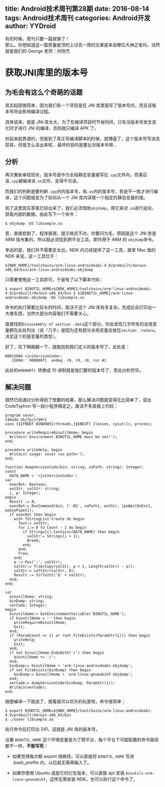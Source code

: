 title: Android技术周刊第28期
date: 2016-08-14
tags: Android技术周刊
categories: Android开发
author: YYDroid
---

有的时候，周刊只要一篇就够了！  
那么，你想知道这一篇质量能顶的上过去一周的文章是来自哪位大神之笔吗，当然就是我们的 George 老师：何晓杰  

<!-- more -->

获取JNI库里的版本号
================

## 为毛会有这么个奇葩的话题

其实起因很简单，因为我们有一个项目是在 JNI 库里面写了版本号的，而且该版本号将会影响编译过程。

具体说来，就是 JNI 库太大，为了在编译项目时节省时间，只有当版本号发生变化时才进行 JNI 的编译，否则就只编译 APK 了。

听起来挺靠谱的，但是到了真正写编译脚本的时候，就懵逼了，这个版本号写进去容易，但是怎么读出来呢... 最终的目的是要比对版本号嘛...

## 分析

再次重新审视现状，版本号是作为全局静态变量被写在`.cpp`文件内，而事后该`.cpp`被编译进`.so`文件，变得不可读。

而我们的判断是要判断`.cpp`内的版本号，和`.so`内的版本号，若是不一致才进行编译，这个问题就变为了如何从一个 JNI 库内读取一个指定的静态变量的值。

到了这里其实答案已经出来了，我们必须借助`objdump`，用它来对`.so`进行逆向，获取内部的数据。由此写下一个命令：

`
$ objdump -DS libsample.so
`

恩，直接悲剧了，程序报错，提示格式不对。你要问为毛，原因是这个 JNI 库是 ARM 指令集的，所以就必须找到跨平台工具，即作用于 ARM 的 `objdump`命令。

幸运的是，我们并不需要走太远，NDK 内已经提供了这一工具，就拿 Mac 版的 NDK 来说，这一工具位于：

`
${NDK_HOME}/toolchains/arm-linux-androideabi-4.9/prebuilt/darwin-x86_64/bin/arm-linux-androideabi-objdump
`

只需要使用这一工具即可，于是有了以下脚本代码：

`
$ export BINUTIL_HOME=${NDK_HOME}/toolchains/arm-linux-androideabi-4.9/prebuilt/darwin-x86_64/bin
$ ${BINUTIL_HOME}/arm-linux-androideabi-objdump -DS libsample.so
`

命令的执行需要比较长的时间，取决于这个 JNI 库有多复杂。完成后会打印出一大堆东西，当然大部分内容我们不需要关心。

直接找到`Disassembly of section .data`这个部分，你会发现几乎所有的全局变量都在此处列出（说『几乎』是因为还有部分全局变量会放在`section .rodata`，决定这个的是变量的类型）。

好了，往下稍微翻一下，就能找到我们定义的版本号了，此处是：

```
00015004 <jniVersionCode>:
   15004:  000000f1  andeq  r0, r0, r0, ror #1
```

此处的`000000f1 `转换成 10 进制就是我们要的版本号了，至此分析完毕。

## 解决问题

既然已经通过分析得到了想要的结果，那么解决问题就变得无比简单了，请出 CodeTyphon 写一段小程序搞定之，废话不多直接上代码：

```
program sover;
{$mode objfpc}{$H+}
uses {$IFNDEF WINDOWS}cthreads,{$ENDIF} Classes, sysutils, process;

procedure writeRequireBinutilHome; begin
  WriteLn('Environment BINUTIL_HOME must be set!');
end;

procedure writeHelp; begin
  WriteLn('usage: sover <so path>');
end;

function dumpVersionCode(bin: string; soPath: string): Integer;
const
  DATA_NAME = '<jniVersionCode>';
var
  execRet: Boolean;
  outStr, valStr: string;
  i, p: Integer;
begin
  Result := 0;
  execRet:= RunCommand(bin, ['-DS', soPath], outStr, [poWaitOnExit, poUsePipes]);
  if execRet then begin
    with TStringList.Create do begin
      Text:= outStr;
      for i:= 0 to Count - 1 do begin
        if Strings[i].Contains(DATA_NAME) then begin
          valStr:= Strings[i + 1];
          Break;
        end;
      end;
      Free;
    end;
    p := Pos(':', valStr);
    valStr:= Trim(Copy(valStr, p + 1, Length(valStr) - p));
    valStr:= LeftStr(valStr, 8);
    Result := StrToInt('$' + valStr);
  end;
end;

var
  binutilHome: string;
  binDump: string;
  verCode: Integer;
begin
  binutilHome:= GetEnvironmentVariable('BINUTIL_HOME');
  if binutilHome = '' then begin
    writeRequireBinutilHome;
    Exit;
  end;
  if (ParamCount <> 1) or (not FileExists(ParamStr(1))) then begin
    writeHelp;
    Exit;
  end;
  if not binutilHome.EndsWith('/') then begin
    binutilHome += '/';
  end;
  binDump:= binutilHome + 'arm-linux-androideabi-objdump';
  if not FileExists(binDump) then begin
    binDump:= binutilHome + 'arm-linux-gnueabihf-objdump';
  end;
  verCode:= dumpVersionCode(binDump, ParamStr(1));
  WriteLn(verCode);
end.
```

随便编译一下就成了，接着就可以欢乐的玩耍啦，命令很简单：

```
$ export BINUTIL_HOME=${NDK_HOME}/toolchains/arm-linux-androideabi-4.9/prebuilt/darwin-x86_64/bin
$ ./sover libsample.so
```

执行命令后打印出 241，这就是 JNI 库的版本号。

设置 `BINUTIL_HOME` 这个环境变量是为了跨平台，每个平台下可能配置的命令路径都不一样，**不能写死**！

* 如果觉得每次都 export 很麻烦，可以直接将 `BINUTIL_HOME` 写进 .bash_profile 内，以后就无需再输入了。

* 如果你使用 Ubuntu 或是它的衍生版本，可以直接 apt 安装 `binutils-arm-linux-gnueabihf`，这样无需安装 NDK，也可以执行这个命令了。